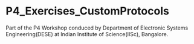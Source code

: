 # P4_Exercises_CustomProtocols
Part of the P4 Workshop conduced by Department of Electronic Systems Engineering(DESE) at Indian Institute of Science(IISc), Bangalore.
